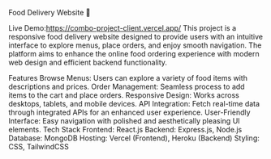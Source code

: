 Food Delivery Website 🚀

Live Demo:https://combo-project-client.vercel.app/
This project is a responsive food delivery website designed to provide users with an intuitive interface to explore menus, place orders, and enjoy smooth navigation. The platform aims to enhance the online food ordering experience with modern web design and efficient backend functionality.

Features
Browse Menus: Users can explore a variety of food items with descriptions and prices.
Order Management: Seamless process to add items to the cart and place orders.
Responsive Design: Works across desktops, tablets, and mobile devices.
API Integration: Fetch real-time data through integrated APIs for an enhanced user experience.
User-Friendly Interface: Easy navigation with polished and aesthetically pleasing UI elements.
Tech Stack
Frontend: React.js
Backend: Express.js, Node.js
Database: MongoDB
Hosting: Vercel (Frontend), Heroku (Backend)
Styling: CSS, TailwindCSS                                                                                                                                                                                
